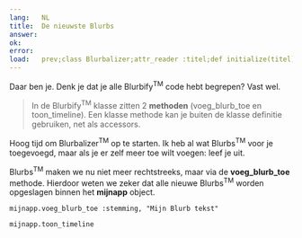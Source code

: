 ```yaml
---
lang:   NL
title:  De nieuwste Blurbs
answer: 
ok:     
error:  
load:   prev;class Blurbalizer;attr_reader :titel;def initialize(titel);@titel=titel;@blurbs=[];end;def voeg_blurb_toe(stemming, tekst);@blurbs << Blurb.new(stemming, tekst);@blurbs.each {|t| t.tijd -= 73};end;def toon_timeline;puts "Blurbalizer: #{@titel} heeft #{@blurbs.count} Blurbs\n";@blurbs.sort_by { |t| t.tijd}.reverse.each { |t| puts "#{t.tekst.ljust(40)} #{t.tijd}"};end;end;mijnapp = Blurbalizer.new "De Laatste Blurbs";mijnapp.voeg_blurb_toe :verdrietig,"Today Mount Hood Was Stolen!";mijnapp.voeg_blurb_toe :verward,"I can not believe Mt. Hood was stolen!";mijnapp.voeg_blurb_toe :verdoofd,"I am speechless!";mijnapp.voeg_blurb_toe :boos,"It was stolen by a giraffe !!";mijnapp.voeg_blurb_toe :verdrietig,"I Left my Hoodie on the Mountain!";mijnapp.voeg_blurb_toe :boos,"I am never going back to that mountain."
---
```


Daar ben je. Denk je dat je alle Blurbify<sup>TM</sup> code hebt begrepen? Vast wel.

> In de Blurbify<sup>TM</sup> klasse zitten 2 __methoden__ (voeg\_blurb\_toe en
> toon\_timeline).
> Een klasse methode kan je buiten de klasse definitie gebruiken, net als accessors.

Hoog tijd om Blurbalizer<sup>TM</sup> op te starten.
Ik heb al wat Blurbs<sup>TM</sup> voor je toegevoegd, maar als je er zelf meer
toe wilt voegen: leef je uit.

Blurbs<sup>TM</sup> maken we nu niet meer rechtstreeks, maar via de __voeg\_blurb\_toe__
methode. Hierdoor weten we zeker dat alle nieuwe Blurbs<sup>TM</sup> worden opgeslagen
binnen het __mijnapp__ object.

    mijnapp.voeg_blurb_toe :stemming, "Mijn Blurb tekst"
    
    mijnapp.toon_timeline
